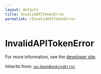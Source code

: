 ```yaml
---
layout: default
title: InvalidAPITokenError
permalink: /InvalidAPITokenError
---
```


# InvalidAPITokenError


For more information, see the [developer site](https://developer.openactive.io/data-model/types/invalidapitokenerror).

Inherits from: [`oa:OpenBookingError`](https://openactive.io/OpenBookingError)
